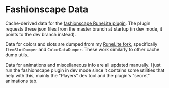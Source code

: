 # Fashionscape Data

Cache-derived data for the [fashionscape RuneLite plugin](https://github.com/equirs/fashionscape-plugin). The plugin
requests these json files from the master branch at startup (in dev mode, it points to the dev branch instead).

Data for colors and slots are dumped from my [RuneLite fork](https://github.com/equirs/runelite/tree/dump-model),
specifically `ItemSlotDumper` and `ColorDataDumper`. These work similarly to other cache dump utils.

Data for animations and miscellaneous info are all updated manually. I just run the fashionscape plugin in dev mode
since it contains some utilities that help with this, mainly the "Players" dev tool and the plugin's "secret" animations
tab. 

